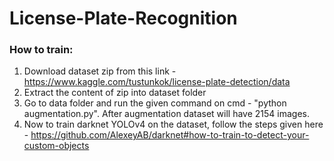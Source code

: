 # License-Plate-Recognition
### How to train:
1. Download dataset zip from this link - https://www.kaggle.com/tustunkok/license-plate-detection/data
2. Extract the content of zip into dataset folder
3. Go to data folder and run the given command on cmd - "python augmentation.py". After augmentation dataset will have 2154 images.
4. Now to train darknet YOLOv4 on the dataset, follow the steps given here - https://github.com/AlexeyAB/darknet#how-to-train-to-detect-your-custom-objects
